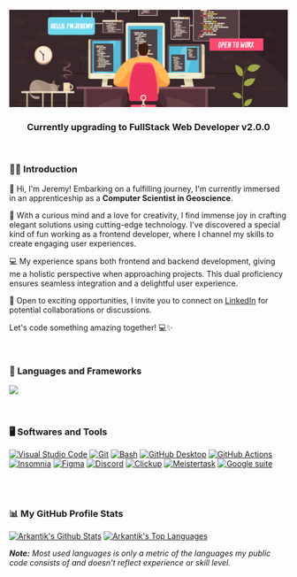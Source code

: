 <!-- Header section -->
<p align="center">
  <img src="https://github.com/Arkantik/Arkantik/blob/main/programmer%20work.png" alt="Jeremy Dohin"/></a>
  <h3 align="center">Currently upgrading to FullStack Web Developer v2.0.0</h3>
</p>
</br>


<!-- Introduction section -->
### 👨‍💻 Introduction
<p>
👋 Hi, I'm Jeremy! Embarking on a fulfilling journey, I'm currently immersed in an apprenticeship as a <b>Computer Scientist in Geoscience</b>.

🚀 With a curious mind and a love for creativity, I find immense joy in crafting elegant solutions using cutting-edge technology. I've discovered a special kind of fun working as a frontend developer, where I channel my skills to create engaging user experiences.

💻 My experience spans both frontend and backend development, giving me a holistic perspective when approaching projects. This dual proficiency ensures seamless integration and a delightful user experience.

💼 Open to exciting opportunities, I invite you to connect on <a href="https://www.linkedin.com/in/jeremy-dohin/" aria-label="linkedin button">LinkedIn</a> for potential collaborations or discussions.

Let's code something amazing together! 💻✨
</p>
</br>

<!-- Languages and Frameworks badges section -->

### 🧰 Languages and Frameworks 

<p>
  <a href="https://skillicons.dev">
    <img src="https://skillicons.dev/icons?i=html,css,js,ts,sass,docker,react,angular,tailwind,markdown,nodejs,mysql,express&theme=dark" />
  </a>
</p>
</br>

<!-- Softwares and Tools badges section -->
### 🖥️ Softwares and Tools 

<p>
  <a href="#"><img alt="Visual Studio Code" src="https://img.shields.io/badge/Visual%20Studio%20Code-0078d7.svg?logo=visual-studio-code&logoColor=white"/></a>
  <a href="#"><img alt="Git" src="https://img.shields.io/badge/Git-F05033.svg?logo=git&logoColor=white"/></a>
  <a href="#"><img alt="Bash" src="https://img.shields.io/badge/Bash-4EAA25.svg?logo=gnu-bash&logoColor=white"/></a>
  <a href="#"><img alt="GitHub Desktop" src="https://img.shields.io/badge/GitHub%20Desktop-8034A9.svg?logo=github&logoColor=white"/></a>
  <a href="#"><img alt="GitHub Actions" src="https://img.shields.io/badge/GitHub%20Actions-2671E5.svg?logo=github%20actions&logoColor=white"></a>
  <a href="#"><img alt="Insomnia" src="https://img.shields.io/badge/Insomnia-4000BF.svg?logo=insomnia&logoColor=white"></a></a>
  <a href="#"><img alt="Figma" src="https://img.shields.io/badge/Figma-F24E1E.svg?logo=figma&logoColor=white"/></a>
  <a href="#"><img alt="Discord" src="https://img.shields.io/badge/Discord-5865F2.svg?logo=discord&logoColor=white"/></a>
  <a href="#"><img alt="Clickup" src="https://img.shields.io/badge/Clickup-7B68EE.svg?logo=clickup&logoColor=white"/></a>
  <a href="#"><img alt="Meistertask" src="https://img.shields.io/badge/Meistertask-00aaff.svg?logo=meistertask&logoColor=white"/></a>
  <a href="#"><img alt="Google suite" src="https://img.shields.io/badge/Google Suite-yellow.svg?logo=google&logoColor=white"/></a>
</p>
</br>

#

### 📊 My GitHub Profile Stats 

<a href="https://github.com/anuraghazra/github-readme-stats"><img alt="Arkantik's Github Stats" src="https://github-readme-stats.vercel.app/api?username=arkantik&show_icons=true&include_all_commits=true&count_private=true&theme=city_lights&hide_border=true" max-height="192px"/></a>
<a href="https://github.com/anuraghazra/github-readme-stats"><img alt="Arkantik's Top Languages" src="https://github-readme-stats.vercel.app/api/top-langs/?username=arkantik&langs_count=8&layout=compact&include_all_commits=true&count_private=true&theme=city_lights&hide_border=true" max-height="192px"/></a>
          
<i><b>Note:</b> Most used languages is only a metric of the languages my public code consists of and doesn't reflect experience or skill level.</i>
